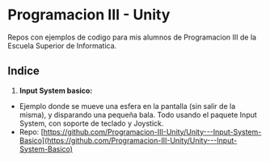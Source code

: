 # Programacion III - Unity

Repos con ejemplos de codigo para mis alumnos de Programacion III de la Escuela Superior de Informatica. 




## Indice

1. **Input System basico:** 
- Ejemplo donde se mueve una esfera en la pantalla (sin salir de la misma), y disparando una pequeña bala. Todo usando el paquete Input System, con soporte de teclado y Joystick. 
- Repo: [https://github.com/Programacion-III-Unity/Unity---Input-System-Basico](https://github.com/Programacion-III-Unity/Unity---Input-System-Basico)
